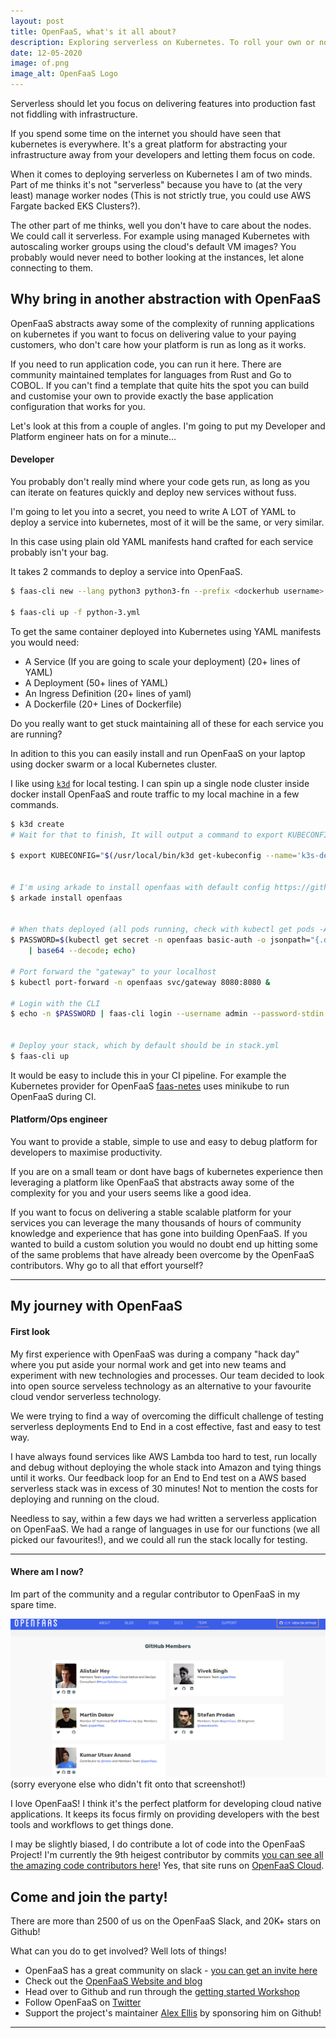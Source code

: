 ```yaml
---
layout: post
title: OpenFaaS, what's it all about?
description: Exploring serverless on Kubernetes. To roll your own or not?
date: 12-05-2020
image: of.png
image_alt: OpenFaaS Logo
---
```


Serverless should let you focus on delivering features into production fast not fiddling with infrastructure.

If you spend some time on the internet you should have seen that kubernetes is everywhere. It's a great platform for abstracting
your infrastructure away from your developers and letting them focus on code.

When it comes to deploying serverless on Kubernetes I am of two minds. Part of me thinks it's not "serverless" because you
have to (at the very least) manage worker nodes (This is not strictly true, you could use AWS Fargate backed EKS Clusters?). 

The other part of me thinks, well you don't have to care about the nodes. We could call it serverless. For example using 
managed Kubernetes with autoscaling worker groups using the cloud's default VM images? You probably would never need to bother 
looking at the instances, let alone connecting to them. 

## Why bring in another abstraction with OpenFaaS

OpenFaaS abstracts away some of the complexity of running applications on kubernetes if you want to focus on delivering
value to your paying customers, who don't care how your platform is run as long as it works.

If you need to run application code, you can run it here. There are community maintained 
templates for languages from Rust and Go to COBOL. If you can't find a template that quite hits the spot you can build and
customise your own to provide exactly the base application configuration that works for you.

Let's look at this from a couple of angles. I'm going to put my Developer and Platform engineer hats on for a minute...

#### Developer
You probably don't really mind where your code gets run, as long as you can iterate on features quickly and deploy new 
services without fuss. 

I'm going to let you into a secret, you need to write A LOT of YAML to deploy a service into kubernetes, most of it will be 
the same, or very similar. 

In this case using plain old YAML manifests hand crafted for each service probably isn't your bag. 

It takes 2 commands to deploy a service into OpenFaaS. 
```sh
$ faas-cli new --lang python3 python3-fn --prefix <dockerhub username>

$ faas-cli up -f python-3.yml
```

To get the same container deployed into Kubernetes using YAML manifests you would need:
* A Service (If you are going to scale your deployment) (20+ lines of YAML)
* A Deployment (50+ lines of YAML)
* An Ingress Definition (20+ lines of yaml)
* A Dockerfile (20+ Lines of Dockerfile)

Do you really want to get stuck maintaining all of these for each service you are running? 

In adition to this you can easily install and run OpenFaaS on your laptop using docker swarm or a local Kubernetes cluster.

I like using [`k3d`](https://github.com/rancher/k3d) for local testing. I can spin up a single node cluster inside docker
install OpenFaaS and route traffic to my local machine in a few commands. 

```sh 
$ k3d create
# Wait for that to finish, It will output a command to export KUBECONFIG

$ export KUBECONFIG="$(/usr/local/bin/k3d get-kubeconfig --name='k3s-default')"


# I'm using arkade to install openfaas with default config https://github.com/alexellis/arkade
$ arkade install openfaas


# When thats deployed (all pods running, check with kubectl get pods -A)
$ PASSWORD=$(kubectl get secret -n openfaas basic-auth -o jsonpath="{.data.basic-auth-password}" \ 
    | base64 --decode; echo)

# Port forward the "gateway" to your localhost
$ kubectl port-forward -n openfaas svc/gateway 8080:8080 &

# Login with the CLI
$ echo -n $PASSWORD | faas-cli login --username admin --password-stdin


# Deploy your stack, which by default should be in stack.yml
$ faas-cli up

```

It would be easy to include this in your CI pipeline. For example the Kubernetes provider for OpenFaaS 
[faas-netes](https://github.com/openfaas/faas-netes/) uses minikube to run OpenFaaS during CI.

#### Platform/Ops engineer

You want to provide a stable, simple to use and easy to debug platform for developers to maximise productivity.

If you are on a small team or dont have bags of kubernetes experience then leveraging a platform like OpenFaaS that 
abstracts away some of the complexity for you and your users seems like a good idea.

If you want to focus on delivering a stable scalable platform for your services you can leverage the many 
thousands of hours of community knowledge and experience that has gone into building OpenFaaS. If you wanted to build
a custom solution you would no doubt end up hitting some of the same problems that have already been overcome by the 
OpenFaaS contributors. Why go to all that effort yourself? 

----

## My journey with OpenFaaS

#### First look
My first experience with OpenFaaS was during a company "hack day" where you put aside your normal work and get into new
teams and experiment with new technologies and processes. Our team decided to look into open source serveless technology 
as an alternative to your favourite cloud vendor serverless technology.

We were trying to find a way of overcoming the difficult challenge of testing serverless deployments End to End in a
cost effective, fast and easy to test way.

I have always found services like AWS Lambda too hard to test, run locally and debug without deploying the whole stack
into Amazon and tying things until it works. Our feedback loop for an End to End test on a AWS based serverless stack was
in excess of 30 minutes! Not to mention the costs for deploying and running on the cloud.

Needless to say, within a few days we had written a serverless application on OpenFaaS. We had a range of languages in use 
for our functions (we all picked our favourites!), and we could all run the stack locally for testing. 

----
#### Where am I now?

Im part of the community and a regular contributor to OpenFaaS in my spare time.

![openfaas team page](/images/openfaas-team.png)
(sorry everyone else who didn't fit onto that screenshot!)


I love OpenFaaS! I think it's the perfect platform for developing cloud native applications. It keeps its focus firmly on 
providing developers with the best tools and workflows to get things done. 

I may be slightly biased, I do contribute a lot of code into the OpenFaaS Project! I'm currently the 9th heigest 
contributor by commits [you can see all the amazing code contributors here](https://kenfdev.o6s.io/github-stats-page#/)! 
Yes, that site runs on [OpenFaaS Cloud](https://kenfdev.o6s.io/github-stats-page#/).


## Come and join the party!

There are more than 2500 of us on the OpenFaaS Slack, and 20K+ stars on Github!


What can you do to get involved? Well lots of things!

* OpenFaaS has a great community on slack - [you can get an invite here](https://slack.opefaas.io)
* Check out the [OpenFaaS Website and blog](https://openfaas.com)
* Head over to Github and run through the [getting started Workshop](https://github.com/openfaas/workshop#openfaas-workshop)
* Follow OpenFaaS on [Twitter](https://twitter.com/openfaas)
* Support the project's maintainer [Alex Ellis](https://github.com/sponsors/alexellis) by sponsoring him on Github! 


----

